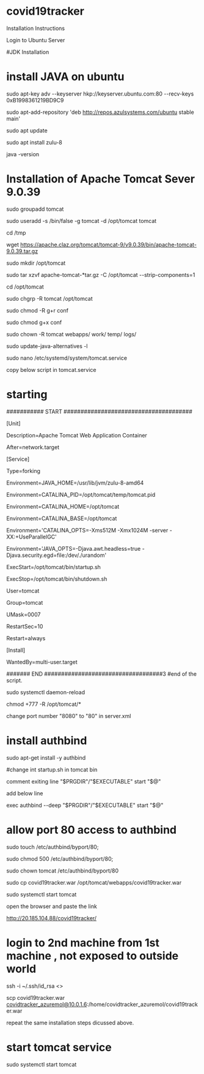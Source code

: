 # covid19tracker

Installation Instructions 

Login to Ubuntu Server


#JDK Installation

# install JAVA on ubuntu 

sudo apt-key adv --keyserver hkp://keyserver.ubuntu.com:80 --recv-keys 0xB1998361219BD9C9

sudo apt-add-repository 'deb http://repos.azulsystems.com/ubuntu stable main'


sudo apt update

sudo apt install zulu-8

java -version

# Installation of Apache Tomcat Sever 9.0.39

sudo groupadd tomcat

sudo useradd -s /bin/false -g tomcat -d /opt/tomcat tomcat

cd /tmp

wget https://apache.claz.org/tomcat/tomcat-9/v9.0.39/bin/apache-tomcat-9.0.39.tar.gz

sudo mkdir /opt/tomcat

sudo tar xzvf apache-tomcat-*tar.gz -C /opt/tomcat --strip-components=1

cd /opt/tomcat

sudo chgrp -R tomcat /opt/tomcat

sudo chmod -R g+r conf

sudo chmod g+x conf

sudo chown -R tomcat webapps/ work/ temp/ logs/

sudo update-java-alternatives -l

sudo nano /etc/systemd/system/tomcat.service

copy below script in tomcat.service

# starting 
########### START ######################################

[Unit]

Description=Apache Tomcat Web Application Container

After=network.target


[Service]

Type=forking


Environment=JAVA_HOME=/usr/lib/jvm/zulu-8-amd64

Environment=CATALINA_PID=/opt/tomcat/temp/tomcat.pid

Environment=CATALINA_HOME=/opt/tomcat

Environment=CATALINA_BASE=/opt/tomcat

Environment='CATALINA_OPTS=-Xms512M -Xmx1024M -server -XX:+UseParallelGC'

Environment='JAVA_OPTS=-Djava.awt.headless=true -Djava.security.egd=file:/dev/./urandom'


ExecStart=/opt/tomcat/bin/startup.sh

ExecStop=/opt/tomcat/bin/shutdown.sh

User=tomcat

Group=tomcat

UMask=0007

RestartSec=10

Restart=always

[Install]

WantedBy=multi-user.target

####### END ###################################3
#end of the script.




sudo systemctl daemon-reload

chmod +777 -R /opt/tomcat/*

change port number "8080" to "80" in server.xml



# install authbind


 sudo apt-get install -y authbind 
 
 
#change int startup.sh in tomcat bin 

comment exiting line "$PRGDIR"/"$EXECUTABLE" start "$@"


add below line 


exec authbind --deep  "$PRGDIR"/"$EXECUTABLE" start "$@"


# allow port 80 access to authbind 


sudo touch /etc/authbind/byport/80; 

sudo chmod 500 /etc/authbind/byport/80; 

sudo chown tomcat /etc/authbind/byport/80

sudo cp covid19tracker.war /opt/tomcat/webapps/covid19tracker.war

sudo systemctl start tomcat

open the browser and paste the link 

http://20.185.104.88/covid19tracker/


# login to 2nd machine from 1st machine , not exposed to outside world

ssh -i ~/.ssh/id_rsa <<ip-address>>


scp covid19tracker.war covidtracker_azuremol@10.0.1.6:/home/covidtracker_azuremol/covid19tracker.war


repeat the same installation steps dicussed above.



# start tomcat service 


sudo systemctl start tomcat

